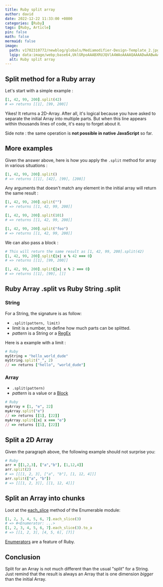 ```yaml
---
title: Ruby split array
author: david
date: 2022-12-22 11:33:00 +0800
categories: [Ruby]
tags: [Ruby, Article]
pin: false
math: false
mermaid: false
image:
  path: v1702310772/newblog/globals/Mediamodifier-Design-Template_2.jpg
  lqip: data:image/webp;base64,UklGRpoAAABXRUJQVlA4WAoAAAAQAAAADwAABwAAQUxQSDIAAAARL0AmbZurmr57yyIiqE8oiG0bejIYEQTgqiDA9vqnsUSI6H+oAERp2HZ65qP/VIAWAFZQOCBCAAAA8AEAnQEqEAAIAAVAfCWkAALp8sF8rgRgAP7o9FDvMCkMde9PK7euH5M1m6VWoDXf2FkP3BqV0ZYbO6NA/VFIAAAA
  alt: Ruby split array
---
```


## Split method for a Ruby array

Let's start with a simple example :

```ruby
[1, 42, 99, 200].split(42)
# => returns [[1], [99, 200]]
```

Yikes! It returns a 2D-Array. After all, it's logical because you have asked to separate the initial Array into multiple parts. But when this line appears within thousands lines of code, it's easy to forget about it.

Side note : the same operation is **not possible in native JavaScript** so far.

## More examples

Given the answer above, here is how you apply the `.split` method for array in various situations :

```ruby
[1, 42, 99, 200].split()
# => returns [[1], [42], [99], [200]]
```

Any arguments that doesn't match any element in the initial array will return the same result :

```ruby
[1, 42, 99, 200].split("")
# => returns [[1, 42, 99, 200]]

[1, 42, 99, 200].split(101)
# => returns [[1, 42, 99, 200]]

[1, 42, 99, 200].split("foo")
# => returns [[1, 42, 99, 200]]
```

We can also pass a block :

```ruby
# This will return the same result as [1, 42, 99, 200].split(42)
[1, 42, 99, 200].split{|x| x % 42 === 0}
# => returns [[1], [99, 200]]

[1, 42, 99, 200].split{|x| x % 2 === 0}
# => returns [[1], [99], []]
```


## Ruby Array .split vs Ruby String .split

### String

For a String, the signature is as follow:

 * `.split(pattern, limit)`
 * limit is a number, to define how much parts can be splitted.
 * *pattern* is a String or a [RegEx](https://bootrails.com/blog/ruby-regex-friendly-guide/)

Here is a example with a limit :

```ruby
# Ruby
myString = "hello_world_dude"
myString.split("_", 2)
// => returns ["hello", "world_dude"]
```

### Array

 * `.split(pattern)`
 * *pattern* is a value or a [Block](https://bootrails.com/blog/ruby-block-procs-and-lambda/)

```ruby
# Ruby
myArray = [1, "e", 22]
myArray.split("e")
// => returns [[1], [22]]
myArray.split{|x| x === "e"}
// => returns [[1], [22]]
```

## Split a 2D Array

Given the paragraph above, the following example should not surprise you:

```ruby
# Ruby
arr = [[1,2,3], ["a","b"], [1,12,4]]
arr.split(2)
# => [[[1, 2, 3], ["a", "b"], [1, 12, 4]]]
arr.split(["a", "b"])
# => [[[1, 2, 3]], [[1, 12, 4]]]
```

## Split an Array into chunks

Loot at the 
<a href="https://ruby-doc.org/core-3.1.0/Enumerable.html#method-i-each_slice" target="_blank">each_slice</a> method of the Enumerable module:

```ruby
[1, 2, 3, 4, 5, 6, 7].each_slice(3)
# => #<Enumerator: ...>
[1, 2, 3, 4, 5, 6, 7].each_slice(3).to_a
# => [[1, 2, 3], [4, 5, 6], [7]]
```

[Enumerators](https://bootrails.com/blog/ruby-enumerator-what-why-how/) are a feature of Ruby.

## Conclusion

Split for an Array is not much different than the usual "split" for a String. Just remind that the result is always an Array that is one dimension _bigger_ than the initial Array. 
